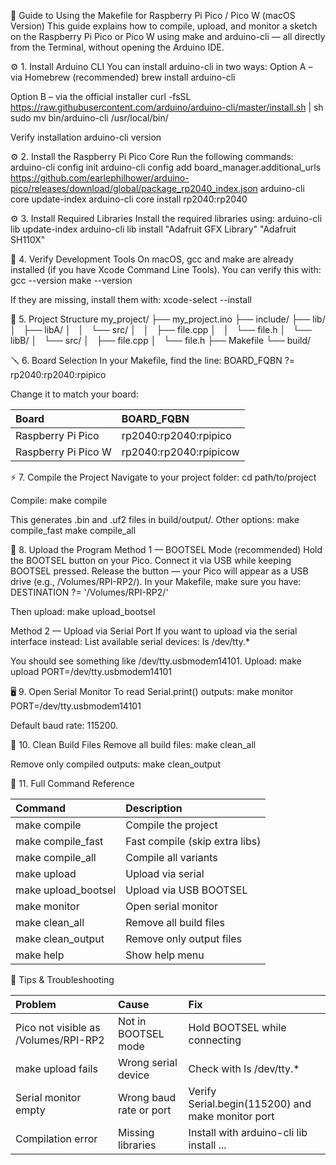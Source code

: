 🧰 Guide to Using the Makefile for Raspberry Pi Pico / Pico W (macOS Version)
This guide explains how to compile, upload, and monitor a sketch on the Raspberry Pi Pico or Pico W using make and arduino-cli — all directly from the Terminal, without opening the Arduino IDE.

⚙️ 1. Install Arduino CLI
You can install arduino-cli in two ways:
Option A – via Homebrew (recommended)
brew install arduino-cli

Option B – via the official installer
curl -fsSL https://raw.githubusercontent.com/arduino/arduino-cli/master/install.sh | sh
sudo mv bin/arduino-cli /usr/local/bin/

Verify installation
arduino-cli version

⚙️ 2. Install the Raspberry Pi Pico Core
Run the following commands:
arduino-cli config init
arduino-cli config add board_manager.additional_urls https://github.com/earlephilhower/arduino-pico/releases/download/global/package_rp2040_index.json
arduino-cli core update-index
arduino-cli core install rp2040:rp2040

⚙️ 3. Install Required Libraries
Install the required libraries using:
arduino-cli lib update-index
arduino-cli lib install "Adafruit GFX Library" "Adafruit SH110X"

🧩 4. Verify Development Tools
On macOS, gcc and make are already installed (if you have Xcode Command Line Tools).
You can verify this with:
gcc --version
make --version

If they are missing, install them with:
xcode-select --install

📁 5. Project Structure
my_project/
├── my_project.ino
├── include/
├── lib/
│   ├── libA/
│   │   └── src/
│   │       ├── file.cpp
│   │       └── file.h
│   └── libB/
│       └── src/
│           ├── file.cpp
│           └── file.h
├── Makefile
└── build/

🪛 6. Board Selection
In your Makefile, find the line:
BOARD_FQBN ?= rp2040:rp2040:rpipico

Change it to match your board:


| Board | BOARD_FQBN |
| :-- | :-- |
| Raspberry Pi Pico | rp2040:rp2040:rpipico |
| Raspberry Pi Pico W | rp2040:rp2040:rpipicow |

⚡ 7. Compile the Project
Navigate to your project folder:
cd path/to/project

Compile:
make compile

This generates .bin and .uf2 files in build/output/.
Other options:
make compile_fast
make compile_all

🔼 8. Upload the Program
Method 1 — BOOTSEL Mode (recommended)
Hold the BOOTSEL button on your Pico.
Connect it via USB while keeping BOOTSEL pressed.
Release the button — your Pico will appear as a USB drive (e.g., /Volumes/RPI-RP2/).
In your Makefile, make sure you have:
DESTINATION ?= '/Volumes/RPI-RP2/'

Then upload:
make upload_bootsel

Method 2 — Upload via Serial Port
If you want to upload via the serial interface instead:
List available serial devices:
ls /dev/tty.*

You should see something like /dev/tty.usbmodem14101.
Upload:
make upload PORT=/dev/tty.usbmodem14101

🖥️ 9. Open Serial Monitor
To read Serial.print() outputs:
make monitor PORT=/dev/tty.usbmodem14101

Default baud rate: 115200.

🧹 10. Clean Build Files
Remove all build files:
make clean_all

Remove only compiled outputs:
make clean_output

🧾 11. Full Command Reference


| Command | Description |
| :-- | :-- |
| make compile | Compile the project |
| make compile_fast | Fast compile (skip extra libs) |
| make compile_all | Compile all variants |
| make upload | Upload via serial |
| make upload_bootsel | Upload via USB BOOTSEL |
| make monitor | Open serial monitor |
| make clean_all | Remove all build files |
| make clean_output | Remove only output files |
| make help | Show help menu |

🩵 Tips \& Troubleshooting


| Problem | Cause | Fix |
| :-- | :-- | :-- |
| Pico not visible as /Volumes/RPI-RP2 | Not in BOOTSEL mode | Hold BOOTSEL while connecting |
| make upload fails | Wrong serial device | Check with ls /dev/tty.* |
| Serial monitor empty | Wrong baud rate or port | Verify Serial.begin(115200) and make monitor port |
| Compilation error | Missing libraries | Install with arduino-cli lib install ... |